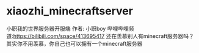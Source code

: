 # xiaozhi_minecraftserver
小职我的世界服务器开服端
作者:
小职boy
哔哩哔哩频道:https://bilibili.com/space/413695417
还在羡慕别人有minecraft服务器吗？</br>
其实你不用羡慕，你自己也可以拥有一个minecraft服务器</br>
